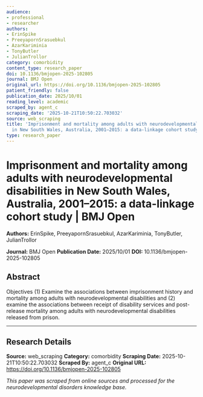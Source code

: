 ```yaml
---
audience:
- professional
- researcher
authors:
- ErinSpike
- PreeyapornSrasuebkul
- AzarKariminia
- TonyButler
- JulianTrollor
category: comorbidity
content_type: research_paper
doi: 10.1136/bmjopen-2025-102805
journal: BMJ Open
original_url: https://doi.org/10.1136/bmjopen-2025-102805
patient_friendly: false
publication_date: 2025/10/01
reading_level: academic
scraped_by: agent_c
scraping_date: '2025-10-21T10:50:22.703032'
source: web_scraping
title: 'Imprisonment and mortality among adults with neurodevelopmental disabilities
  in New South Wales, Australia, 2001–2015: a data-linkage cohort study | BMJ Open'
type: research_paper
---
```

# Imprisonment and mortality among adults with neurodevelopmental disabilities in New South Wales, Australia, 2001–2015: a data-linkage cohort study | BMJ Open

**Authors:** ErinSpike, PreeyapornSrasuebkul, AzarKariminia, TonyButler, JulianTrollor

**Journal:** BMJ Open
**Publication Date:** 2025/10/01
**DOI:** 10.1136/bmjopen-2025-102805

## Abstract

Objectives
(1) Examine the associations between imprisonment history and mortality among adults with neurodevelopmental disabilities and (2) examine the associations between receipt of disability services and post-release mortality among adults with neurodevelopmental disabilities released from prison.

---

## Research Details

**Source:** web_scraping
**Category:** comorbidity
**Scraping Date:** 2025-10-21T10:50:22.703032
**Scraped By:** agent_c
**Original URL:** https://doi.org/10.1136/bmjopen-2025-102805

*This paper was scraped from online sources and processed for the neurodevelopmental disorders knowledge base.*